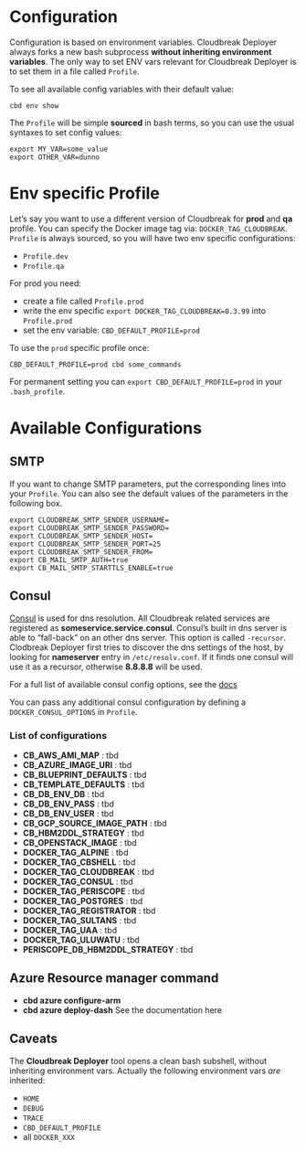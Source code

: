 # Configuration

Configuration is based on environment variables. Cloudbreak Deployer always forks a new bash subprocess **without
inheriting environment variables**. The only way to set ENV vars relevant for Cloudbreak Deployer is to set them
in a file called `Profile`.

To see all available config variables with their default value:

```
cbd env show
```

The `Profile` will be simple **sourced** in bash terms, so you can use the usual syntaxes to set config values:

```
export MY_VAR=some_value
export OTHER_VAR=dunno
```

# Env specific Profile

Let’s say you want to use a different version of Cloudbreak for **prod** and **qa** profile.
You can specify the Docker image tag via: `DOCKER_TAG_CLOUDBREAK`.
`Profile` is always sourced, so you will have two env specific configurations:
- `Profile.dev`
- `Profile.qa`

For prod you need:

- create a file called `Profile.prod`
- write the env specific `export DOCKER_TAG_CLOUDBREAK=0.3.99` into `Profile.prod`
- set the env variable: `CBD_DEFAULT_PROFILE=prod`

To use the `prod` specific profile once:
```
CBD_DEFAULT_PROFILE=prod cbd some_commands
```

For permanent setting you can `export CBD_DEFAULT_PROFILE=prod` in your `.bash_profile`.

# Available Configurations

## SMTP

If you want to change SMTP parameters, put the corresponding lines into your `Profile`. You can also see the default values of the parameters in the following box.
```
export CLOUDBREAK_SMTP_SENDER_USERNAME=
export CLOUDBREAK_SMTP_SENDER_PASSWORD=
export CLOUDBREAK_SMTP_SENDER_HOST=
export CLOUDBREAK_SMTP_SENDER_PORT=25
export CLOUDBREAK_SMTP_SENDER_FROM=
export CB_MAIL_SMTP_AUTH=true
export CB_MAIL_SMTP_STARTTLS_ENABLE=true
```

## Consul

[Consul](http://consul.io) is used for dns resolution. All Cloudbreak related services are registered as
**someservice.service.consul**. Consul’s built in dns server is able to “fall-back” on an other dns server.
This option is called `-recursor`. Clodbreak Deployer first tries to discover the dns settings of the host,
by looking for **nameserver** entry in `/etc/resolv.conf`. If it finds one consul will use it as a recursor,
otherwise **8.8.8.8** will be used.

For a full list of available consul config options, see the [docs](https://consul.io/docs/agent/options.html)

You can pass any additional consul configuration by defining a `DOCKER_CONSUL_OPTIONS` in `Profile`.

### List of configurations

- **CB_AWS_AMI_MAP** : tbd
- **CB_AZURE_IMAGE_URI** : tbd
- **CB_BLUEPRINT_DEFAULTS** : tbd
- **CB_TEMPLATE_DEFAULTS** : tbd
- **CB_DB_ENV_DB** : tbd
- **CB_DB_ENV_PASS** : tbd
- **CB_DB_ENV_USER** : tbd
- **CB_GCP_SOURCE_IMAGE_PATH** : tbd
- **CB_HBM2DDL_STRATEGY** : tbd
- **CB_OPENSTACK_IMAGE** : tbd
- **DOCKER_TAG_ALPINE** : tbd
- **DOCKER_TAG_CBSHELL** : tbd
- **DOCKER_TAG_CLOUDBREAK** : tbd
- **DOCKER_TAG_CONSUL** : tbd
- **DOCKER_TAG_PERISCOPE** : tbd
- **DOCKER_TAG_POSTGRES** : tbd
- **DOCKER_TAG_REGISTRATOR** : tbd
- **DOCKER_TAG_SULTANS** : tbd
- **DOCKER_TAG_UAA** : tbd
- **DOCKER_TAG_ULUWATU** : tbd
- **PERISCOPE_DB_HBM2DDL_STRATEGY** : tbd

## Azure Resource manager command
- **cbd azure configure-arm**
- **cbd azure deploy-dash**
See the documentation here

## Caveats

The **Cloudbreak Deployer** tool opens a clean bash subshell, without inheriting environment vars.
Actually the following environment vars _are_ inherited:

- `HOME`
- `DEBUG`
- `TRACE`
- `CBD_DEFAULT_PROFILE`
- all `DOCKER_XXX`
